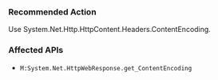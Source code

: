 ### Recommended Action
Use System.Net.Http.HttpContent.Headers.ContentEncoding.

### Affected APIs
* `M:System.Net.HttpWebResponse.get_ContentEncoding`
